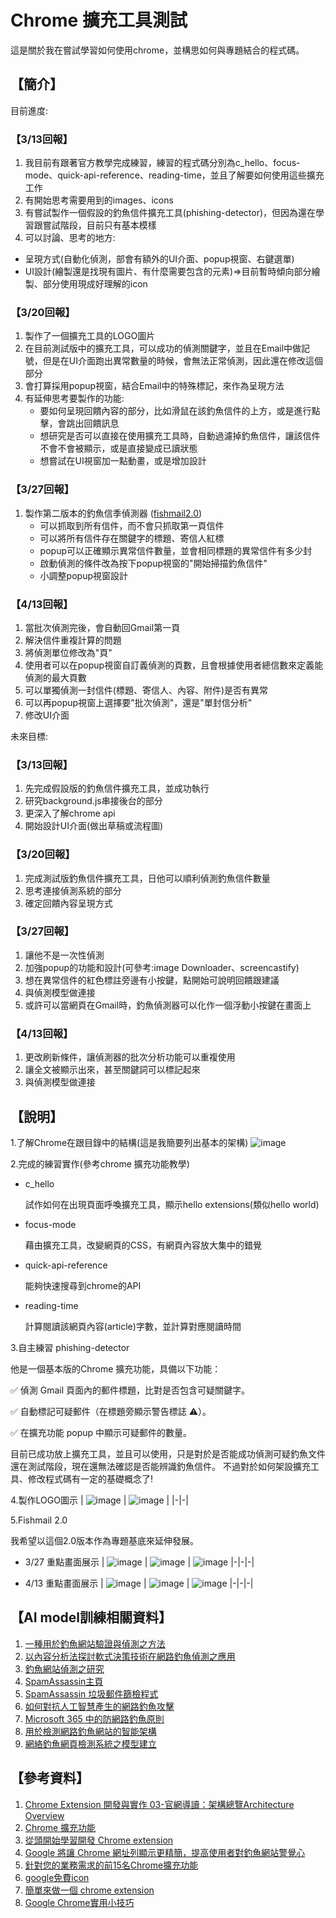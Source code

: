 # Chrome 擴充工具測試

這是關於我在嘗試學習如何使用chrome，並構思如何與專題結合的程式碼。

## 【簡介】

目前進度:
### 【3/13回報】
1. 我目前有跟著官方教學完成練習，練習的程式碼分別為c_hello、focus-mode、quick-api-reference、reading-time，並且了解要如何使用這些擴充工作
2. 有開始思考需要用到的images、icons
3. 有嘗試製作一個假設的釣魚信件擴充工具(phishing-detector)，但因為還在學習跟嘗試階段，目前只有基本模樣
4. 可以討論、思考的地方:
- 呈現方式(自動化偵測，部會有額外的UI介面、popup視窗、右鍵選單)
- UI設計(繪製還是找現有圖片、有什麼需要包含的元素)=>目前暫時傾向部分繪製、部分使用現成好理解的icon

### 【3/20回報】
1. 製作了一個擴充工具的LOGO圖片
2. 在目前測試版中的擴充工具，可以成功的偵測關鍵字，並且在Email中做記號，但是在UI介面跑出異常數量的時候，會無法正常偵測，因此還在修改這個部分
3. 會打算採用popup視窗，結合Email中的特殊標記，來作為呈現方法
4. 有延伸思考要製作的功能:
   - 要如何呈現回饋內容的部分，比如滑鼠在該釣魚信件的上方，或是進行點擊，會跳出回饋訊息
   - 想研究是否可以直接在使用擴充工具時，自動過濾掉釣魚信件，讓該信件不會不會被顯示，或是直接變成已讀狀態
   - 想嘗試在UI視窗加一點動畫，或是增加設計

### 【3/27回報】
1. 製作第二版本的釣魚信季偵測器 ([fishmail2.0](https://github.com/MocuAcqu/Chrome_test/tree/main/fishemail2.0))
   - 可以抓取到所有信件，而不會只抓取第一頁信件
   - 可以將所有信件存在關鍵字的標題、寄信人紅標
   - popup可以正確顯示異常信件數量，並會相同標題的異常信件有多少封
   - 啟動偵測的條件改為按下popup視窗的"開始掃描釣魚信件"
   - 小調整popup視窗設計

### 【4/13回報】
1. 當批次偵測完後，會自動回Gmail第一頁
2. 解決信件重複計算的問題
3. 將偵測單位修改為"頁"
4. 使用者可以在popup視窗自訂義偵測的頁數，且會根據使用者總信數來定義能偵測的最大頁數
5. 可以單獨偵測一封信件(標題、寄信人、內容、附件)是否有異常
6. 可以再popup視窗上選擇要"批次偵測"，還是"單封信分析"
7. 修改UI介面

未來目標:
### 【3/13回報】
1. 先完成假設版的釣魚信件擴充工具，並成功執行
2. 研究background.js串接後台的部分
4. 更深入了解chrome api
5. 開始設計UI介面(做出草稿或流程圖)

### 【3/20回報】
1. 完成測試版釣魚信件擴充工具，日他可以順利偵測釣魚信件數量
3. 思考連接偵測系統的部分
4. 確定回饋內容呈現方式

### 【3/27回報】
1. 讓他不是一次性偵測
2. 加強popup的功能和設計(可參考:image Downloader、screencastify)
3. 想在異常信件的紅色標註旁邊有小按鍵，點開始可說明回饋跟建議
4. 與偵測模型做連接
5. 或許可以當網頁在Gmail時，釣魚偵測器可以化作一個浮動小按鍵在畫面上

### 【4/13回報】
1. 更改刷新條件，讓偵測器的批次分析功能可以重複使用
2. 讓全文被顯示出來，甚至關鍵詞可以標記起來
3. 與偵測模型做連接
   
## 【說明】
1.了解Chrome在跟目錄中的結構(這是我簡要列出基本的架構)
![image](https://github.com/MocuAcqu/Chrome_test/blob/main/chrome%E5%9F%BA%E6%9C%AC%E8%B7%9F%E7%9B%AE%E9%8C%84%E6%9E%B6%E6%A7%8B.png)

2.完成的練習實作(參考chrome 擴充功能教學)
- c_hello
  
  試作如何在出現頁面呼喚擴充工具，顯示hello extensions(類似hello world)
  
- focus-mode

  藉由擴充工具，改變網頁的CSS，有網頁內容放大集中的錯覺
  
- quick-api-reference

  能夠快速搜尋到chrome的API
  
- reading-time

  計算閱讀該網頁內容(article)字數，並計算對應閱讀時間

3.自主練習 phishing-detector
  
他是一個基本版的Chrome 擴充功能，具備以下功能：

✅ 偵測 Gmail 頁面內的郵件標題，比對是否包含可疑關鍵字。

✅ 自動標記可疑郵件（在標題旁顯示警告標誌 ⚠️）。

✅ 在擴充功能 popup 中顯示可疑郵件的數量。

目前已成功放上擴充工具，並且可以使用，只是對於是否能成功偵測可疑釣魚文件還在測試階段，現在還無法確認是否能辨識釣魚信件。
不過對於如何架設擴充工具、修改程式碼有一定的基礎概念了!

4.製作LOGO圖示
| ![image](128fish_B.png) | ![image](128fish_EX1.png) |
|-|-|

5.Fishmail 2.0

我希望以這個2.0版本作為專題基底來延伸發展。

- 3/27 重點畫面展示
  | ![image](0327fish1.png) | ![image](0327fish2.png) | ![image](0327fish3.png) 
  |-|-|-|

- 4/13 重點畫面展示
| ![image](0413fish1.png) | ![image](0413fish2.png) | ![image](0413fish3.png) 
  |-|-|-|

## 【AI model訓練相關資料】
1. [一種用於釣魚網站驗證與偵測之方法](https://www.airitilibrary.com/Article/Detail/U0001-0208201716251600?utm_source=chatgpt.com)
2. [以內容分析法探討軟式決策技術在網路釣魚偵測之應用](https://www.airitilibrary.com/Article/Detail/2073090X-201207-201210260025-201210260025-47-67?utm_source=chatgpt.com)
3. [釣魚網站偵測之研究](https://www.airitilibrary.com/Article/Detail/U0002-2007202113425800?utm_source=chatgpt.com)
4. [SpamAssassin主頁](https://spamassassin.apache.org/)
5. [SpamAssassin 垃圾郵件篩檢程式](https://docs.plesk.com/zh-TW/obsidian/administrator-guide/%E9%83%B5%E4%BB%B6/%E9%98%B2%E5%9E%83%E5%9C%BE%E9%83%B5%E4%BB%B6%E5%B7%A5%E5%85%B7/spamassassin-%E5%9E%83%E5%9C%BE%E9%83%B5%E4%BB%B6%E7%AF%A9%E6%AA%A2%E7%A8%8B%E5%BC%8F.59432/)
6. [如何對抗人工智慧產生的網路釣魚攻擊](https://blog.twnic.tw/2024/01/26/29474/)
7. [Microsoft 365 中的防網路釣魚原則](https://learn.microsoft.com/zh-tw/defender-office-365/anti-phishing-policies-about)
8. [用於檢測網路釣魚網站的智能架構](https://etheses.lib.ntust.edu.tw/thesis/detail/74580e5942096dd360df8be0eaee473f/)
9. [網絡釣魚網頁檢測系統之模型建立](https://ielab.ie.nthu.edu.tw/110_IIE_project/3/pdf_word/110034402%E9%BB%83%E5%BD%A5%E8%93%89.pdf)

## 【參考資料】
1. [Chrome Extension 開發與實作 03-官網導讀：架構總覽Architecture Overview](https://ithelp.ithome.com.tw/articles/10186334)
2. [Chrome 擴充功能](https://developer.chrome.com/docs/extensions/ai?hl=zh-tw)
3. [從頭開始學習開發 Chrome extension](https://medium.com/@alexian853/%E5%BE%9E%E9%A0%AD%E9%96%8B%E5%A7%8B%E5%AD%B8%E7%BF%92%E9%96%8B%E7%99%BC-chrome-extension-v3-%E7%89%88%E6%9C%AC-96d7fdfc00d1)
4. [Google 將讓 Chrome 網址列顯示更精簡，提高使用者對釣魚網站警覺心](https://buy.line.me/u/article/173695)
5. [針對您的業務需求的前15名Chrome擴充功能](https://www.getguru.com/zh/reference/best-chrome-extensions)
6. [google免費icon](https://fonts.google.com/icons?selected=Material+Symbols+Outlined:warning:FILL@0;wght@400;GRAD@0;opsz@24&icon.size=24&icon.color=%23e3e3e3)
7. [簡單來做一個 chrome extension](https://medium.com/hybrid-maker/%E7%B0%A1%E5%96%AE%E4%BE%86%E5%81%9A%E4%B8%80%E5%80%8B-chrome-extension-2359e43f282a)
8. [Google Chrome實用小技巧](https://youtu.be/7L_32pUw5fM?si=xkKF2X3Ev-yqq4k6)
